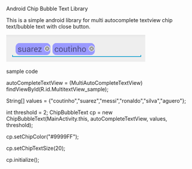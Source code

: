Android Chip Bubble Text Library

This is a simple android library for multi autocomplete textview chip text/bubble text with close button.

![Alt text](https://github.com/AmaldevTA/Android-Chip-Bubble-Text-Library/blob/master/ScreenShot.PNG "screen shot")

sample code

  autoCompleteTextView = (MultiAutoCompleteTextView) findViewById(R.id.MultitextView_sample);
  
  String[] values = {"coutinho","suarez","messi","ronaldo","silva","aguero"};
  
  int threshold = 2; 
  ChipBubbleText cp = new ChipBubbleText(MainActivity.this, autoCompleteTextView, values, threshold);
  
  cp.setChipColor("#9999FF");
  
  cp.setChipTextSize(20);
  
  cp.initialize();
